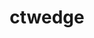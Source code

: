 ---
layout: page
title: ctwedge
redirect: https://foselab.unibg.it/ctwedge/
description: Combinatorial Testing Web-based Editor and Generator
img: https://foselab.unibg.it/ctwedge/logo.png
importance: 2
category: work
---